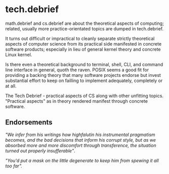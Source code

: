 # tech.debrief

math.debrief and cs.debrief are about the theoretical aspects of computing; related, usually more practice-orientated topics are dumped in tech.debrief.

It turns out difficult or impractical to cleanly separate strictly theoretical aspects of computer science from its practical side manifested in concrete software products; especially in lieu of general kernel theory and concrete Linux kernel.

Is there even a theoretical background to terminal, shell, CLI, and command line interface in general, quoth the raven. POSIX seems a good fit for providing a backing theory that many software projects endorse but invest substantial effort to keep on failling to implement adequately, completely or at all.

The Tech Debrief - practical aspects of CS along with other unfitting topics. "Practical aspects" as in theory rendered manifest through concrete software.



## Endorsements

*"We infer from his writings how highfalutin his instrumental pragmatism becomes, and the bad decisions that inform his corrupt style, but as we absorbed more and more discomfort through transference, the situation turned out properly insufferable"*.

*"You'd put a mask on the little degenerate to keep him from spewing it all too far".*
